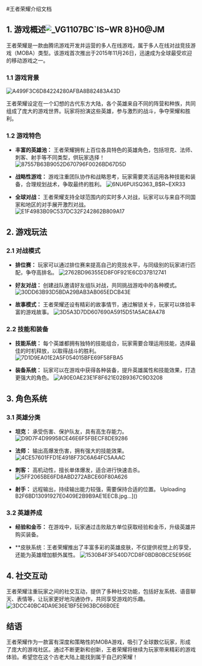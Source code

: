 #王者荣耀介绍文档

## 1. 游戏概述![_VG1107BC`IS~WR 8}H0@JM](https://github.com/zhanghengwei76/-2/assets/151607704/bba5f06a-f2b9-4334-acba-db402525a259)

王者荣耀是一款由腾讯游戏开发并运营的多人在线游戏，属于多人在线对战竞技游戏（MOBA）类型。该游戏首次推出于2015年11月26日，迅速成为全球最受欢迎的移动游戏之一。

### 1.1 游戏背景
![A499F3C6D84224280AFBA8B82483A43D](https://github.com/zhanghengwei76/-2/assets/151607704/522e85bf-b8d1-439a-93de-34dac7490665)

王者荣耀设定在一个幻想的古代东方大陆，各个英雄来自不同的阵营和种族，共同组成了庞大的游戏世界。玩家将扮演这些英雄，参与激烈的战斗，争夺荣耀和胜利。

### 1.2 游戏特色

-   **丰富的英雄池：** 王者荣耀拥有上百位各具特色的英雄角色，包括坦克、法师、刺客、射手等不同类型，供玩家选择！![87557B63B9052D670796F0026BD67D5D](https://github.com/zhanghengwei76/-2/assets/151607704/7134bff2-c11f-4020-9cd7-61d14c4b8f1c)

    
-   **战略性游戏：** 游戏注重团队协作和战略思考，玩家需要灵活运用各种技能和装备，合理规划战术，争取最终的胜利。
   ![6NU6PUISQ363_B$R~EXR33](https://github.com/zhanghengwei76/-2/assets/151607704/8f620015-bec9-42dc-9146-2307494ba632)

-   **全球对战：** 王者荣耀支持全球范围内的实时多人对战，玩家可以与来自不同国家和地区的对手展开激烈对战。
![E1F4983B09C537DC32F242862B809A17](https://github.com/zhanghengwei76/-2/assets/151607704/d113d33a-0cc8-47b5-8757-4876ce23d9b9)

## 2. 游戏玩法

### 2.1 对战模式

-   **排位赛：** 玩家可以通过排位赛来提高自己的竞技水平，与同级别的玩家进行匹配，争夺高排名。
    ![2762BD96355ED8F0F921E6CD37B12741](https://github.com/zhanghengwei76/-2/assets/151607704/d6d16288-7ed1-4961-a9df-b698efda77c5)

-   **好友对战：** 创建战队邀请好友组队对战，共同挑战游戏中的各种模式。
    ![30DD63B93D5BDA29BAB3AB065EDCB43E](https://github.com/zhanghengwei76/-2/assets/151607704/32bc2855-2560-4956-805d-b0e082f21f01)

-   **故事模式：** 王者荣耀还设有精彩的故事情节，通过解锁关卡，玩家可以体验丰富的游戏故事。
    ![3D5A3D7DD607690A5915D51A5AC8A478](https://github.com/zhanghengwei76/-2/assets/151607704/5ed9d121-766f-4b67-a675-6de8de34588d)


### 2.2 技能和装备

-   **技能系统：** 每个英雄都拥有独特的技能组合，玩家需要合理运用技能，选择最佳的时机释放，以取得战斗的胜利。
    ![7D1D9EA01E2A5F054015BFE69F58FBA5](https://github.com/zhanghengwei76/-2/assets/151607704/3d32a854-d33b-420a-aaee-1231e926db1f)

-   **装备系统：** 玩家可以在游戏中获得各种装备，提升英雄属性和技能效果，打造更强大的角色。
    ![A90E0AE23E1F8F621E02B9367C9D3208](https://github.com/zhanghengwei76/-2/assets/151607704/6293b78b-da3c-42a1-9d93-1e58858dd9c4)



## 3. 角色系统

### 3.1 英雄分类

-   **坦克：** 承受伤害、保护队友，具有高生存能力。
    ![D9D7F4D99958CE46E6F5FBECF8DE9286](https://github.com/zhanghengwei76/-2/assets/151607704/776860d0-985e-414e-823d-0081b7b991b5)

-   **法师：** 输出高爆发伤害，拥有强大的技能效果。
    ![4CE57601FFD1E4918F73C6A64FC5AAAC](https://github.com/zhanghengwei76/-2/assets/151607704/fa1650f7-d7f6-4dcf-9091-3da5d5a4cfc1)

-   **刺客：** 高机动性，擅长单体爆发，适合进行快速击杀。
    ![5FF2065BE6FD8ABD272ABCE60F80A626](https://github.com/zhanghengwei76/-2/assets/151607704/59816dd9-cabc-4b57-9f52-ead31ae7f557)

-   **射手：** 远程输出，持续输出能力较强，需要保持合适的位置。
     Uploading B2F6BD13091927E0409E2B9B9AE1EECB.jpg…]()

### 3.2 英雄养成

-   **经验和金币：** 在游戏中，玩家通过击败敌方单位获取经验和金币，升级英雄并购买装备。
    
-   **皮肤系统：王者荣耀推出了丰富多彩的英雄皮肤，不仅提供视觉上的享受，还能为英雄增加额外属性。
![1530B4F3F540D7CD8F0BDB0BCE5E956E](https://github.com/zhanghengwei76/-2/assets/151607704/5d2bc441-577d-47f3-a241-d1ba0c993227)

## 4. 社交互动
王者荣耀注重玩家之间的社交互动，提供了多种社交功能，包括好友系统、语音聊天、表情等，让玩家更好地沟通协作，共同享受游戏的乐趣。
![3DCC40BC4DA9E36E1BF5E963BC66B0EE](https://github.com/zhanghengwei76/-2/assets/151607704/2cbcd29a-a7b5-4df4-b671-ea31be66a557)


## 结语

王者荣耀作为一款富有深度和策略性的MOBA游戏，吸引了全球数亿玩家，形成了庞大的游戏社区。通过不断更新和创新，王者荣耀将继续为玩家带来精彩的游戏体验。希望您在这个古老大陆上能找到属于自己的荣耀！
